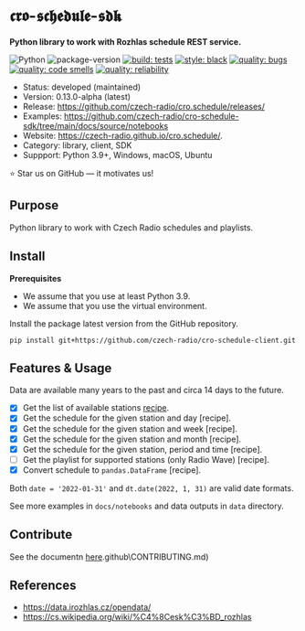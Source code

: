 # 𝖈𝖗𝖔-𝖘𝖈𝖍𝖊𝖉𝖚𝖑𝖊-𝖘𝖉𝖐

**Python library to work with Rozhlas schedule REST service.**

![Python](https://img.shields.io/badge/language-Python-blue.svg)
![package-version](https://img.shields.io/badge/version-0.15.0-blue)
[![build: tests](https://github.com/czech-radio/cro.schedule/actions/workflows/main.yml/badge.svg)](https://github.com/czech-radio/cro.schedule/actions/workflows/main.yml)
[![style: black](https://img.shields.io/badge/style-black-000000.svg)](https://github.com/psf/black)
[![quality: bugs](https://sonarcloud.io/api/project_badges/measure?project=czech-radio_cro.schedule&metric=bugs)](https://sonarcloud.io/dashboard?id=czech-radio_cro.schedule)
[![quality: code smells](https://sonarcloud.io/api/project_badges/measure?project=czech-radio_cro.schedule&metric=code_smells)](https://sonarcloud.io/dashboard?id=czech-radio_cro.schedule)
[![quality: reliability](https://sonarcloud.io/api/project_badges/measure?project=czech-radio_cro.schedule&metric=reliability_rating)](https://sonarcloud.io/dashboard?id=czech-radio_cro.schedule)

- Status: developed (maintained)
- Version: 0.13.0-alpha (latest)
- Release: https://github.com/czech-radio/cro.schedule/releases/
- Examples: https://github.com/czech-radio/cro-schedule-sdk/tree/main/docs/source/notebooks
- Website: https://czech-radio.github.io/cro.schedule/.
- Category: library, client, SDK
- Suppport: Python 3.9+, Windows, macOS, Ubuntu

:star: Star us on GitHub — it motivates us!

## Purpose

Python library to work with Czech Radio schedules and playlists.

## Install

**Prerequisites**

* We assume that you use at least Python 3.9.
* We assume that you use the virtual environment.

Install the package latest version from the GitHub repository.

```
pip install git+https://github.com/czech-radio/cro-schedule-client.git
```

## Features & Usage

Data are available many years to the past and circa 14 days to the future.

- [x] Get the list of available stations [recipe](https://github.com/czech-radio/cro-schedule-sdk/blob/main/docs/source/notebooks/Recipe_Get_Available_Stations.ipynb).
- [x] Get the schedule for the given station and day [recipe].
- [x] Get the schedule for the given station and week [recipe].
- [x] Get the schedule for the given station and month [recipe].
- [x] Get the schedule for the given station, period and time [recipe].
- [ ] Get the playlist for supported stations (only Radio Wave) [recipe].
- [x] Convert schedule to `pandas.DataFrame` [recipe].

Both `date = '2022-01-31'` and `dt.date(2022, 1, 31)` are valid date formats.

See more examples in `docs/notebooks` and data outputs in `data` directory.

## Contribute

See the documentn [here]().github\CONTRIBUTING.md)

## References

- https://data.irozhlas.cz/opendata/
- https://cs.wikipedia.org/wiki/%C4%8Cesk%C3%BD_rozhlas
